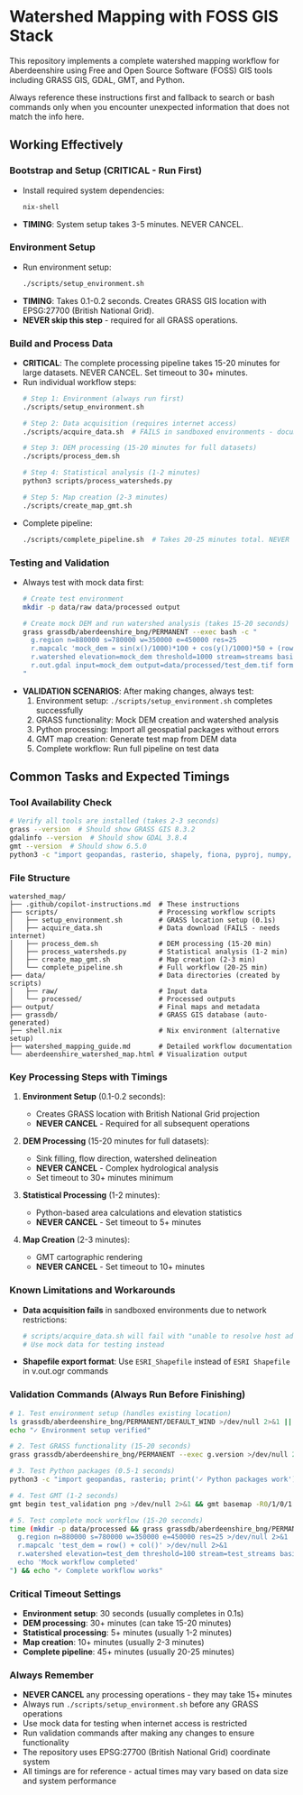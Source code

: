 # Watershed Mapping with FOSS GIS Stack

This repository implements a complete watershed mapping workflow for Aberdeenshire using Free and Open Source Software (FOSS) GIS tools including GRASS GIS, GDAL, GMT, and Python.

Always reference these instructions first and fallback to search or bash commands only when you encounter unexpected information that does not match the info here.

## Working Effectively

### Bootstrap and Setup (CRITICAL - Run First)
- Install required system dependencies:
  ```bash
  nix-shell
  ```
- **TIMING**: System setup takes 3-5 minutes. NEVER CANCEL.

### Environment Setup
- Run environment setup:
  ```bash
  ./scripts/setup_environment.sh
  ```
- **TIMING**: Takes 0.1-0.2 seconds. Creates GRASS GIS location with EPSG:27700 (British National Grid).
- **NEVER skip this step** - required for all GRASS operations.

### Build and Process Data
- **CRITICAL**: The complete processing pipeline takes 15-20 minutes for large datasets. NEVER CANCEL. Set timeout to 30+ minutes.
- Run individual workflow steps:
  ```bash
  # Step 1: Environment (always run first)
  ./scripts/setup_environment.sh
  
  # Step 2: Data acquisition (requires internet access)
  ./scripts/acquire_data.sh  # FAILS in sandboxed environments - document this
  
  # Step 3: DEM processing (15-20 minutes for full datasets)
  ./scripts/process_dem.sh
  
  # Step 4: Statistical analysis (1-2 minutes)
  python3 scripts/process_watersheds.py
  
  # Step 5: Map creation (2-3 minutes)
  ./scripts/create_map_gmt.sh
  ```
- Complete pipeline:
  ```bash
  ./scripts/complete_pipeline.sh  # Takes 20-25 minutes total. NEVER CANCEL.
  ```

### Testing and Validation
- Always test with mock data first:
  ```bash
  # Create test environment
  mkdir -p data/raw data/processed output
  
  # Create mock DEM and run watershed analysis (takes 15-20 seconds)
  grass grassdb/aberdeenshire_bng/PERMANENT --exec bash -c "
    g.region n=880000 s=780000 w=350000 e=450000 res=25
    r.mapcalc 'mock_dem = sin(x()/1000)*100 + cos(y()/1000)*50 + (row()+col())/20'
    r.watershed elevation=mock_dem threshold=1000 stream=streams basin=watersheds
    r.out.gdal input=mock_dem output=data/processed/test_dem.tif format=GTiff
  "
  ```
- **VALIDATION SCENARIOS**: After making changes, always test:
  1. Environment setup: `./scripts/setup_environment.sh` completes successfully
  2. GRASS functionality: Mock DEM creation and watershed analysis
  3. Python processing: Import all geospatial packages without errors
  4. GMT map creation: Generate test map from DEM data
  5. Complete workflow: Run full pipeline on test data

## Common Tasks and Expected Timings

### Tool Availability Check
```bash
# Verify all tools are installed (takes 2-3 seconds)
grass --version  # Should show GRASS GIS 8.3.2
gdalinfo --version  # Should show GDAL 3.8.4
gmt --version  # Should show 6.5.0
python3 -c "import geopandas, rasterio, shapely, fiona, pyproj, numpy, rasterstats; print('All packages available')"
```

### File Structure
```
watershed_map/
├── .github/copilot-instructions.md  # These instructions
├── scripts/                         # Processing workflow scripts
│   ├── setup_environment.sh         # GRASS location setup (0.1s)
│   ├── acquire_data.sh              # Data download (FAILS - needs internet)
│   ├── process_dem.sh               # DEM processing (15-20 min)
│   ├── process_watersheds.py        # Statistical analysis (1-2 min)
│   ├── create_map_gmt.sh            # Map creation (2-3 min)
│   └── complete_pipeline.sh         # Full workflow (20-25 min)
├── data/                            # Data directories (created by scripts)
│   ├── raw/                         # Input data
│   └── processed/                   # Processed outputs
├── output/                          # Final maps and metadata
├── grassdb/                         # GRASS GIS database (auto-generated)
├── shell.nix                        # Nix environment (alternative setup)
├── watershed_mapping_guide.md       # Detailed workflow documentation
└── aberdeenshire_watershed_map.html # Visualization output
```

### Key Processing Steps with Timings

1. **Environment Setup** (0.1-0.2 seconds):
   - Creates GRASS location with British National Grid projection
   - **NEVER CANCEL** - Required for all subsequent operations

2. **DEM Processing** (15-20 minutes for full datasets):
   - Sink filling, flow direction, watershed delineation
   - **NEVER CANCEL** - Complex hydrological analysis
   - Set timeout to 30+ minutes minimum

3. **Statistical Processing** (1-2 minutes):
   - Python-based area calculations and elevation statistics
   - **NEVER CANCEL** - Set timeout to 5+ minutes

4. **Map Creation** (2-3 minutes):
   - GMT cartographic rendering
   - **NEVER CANCEL** - Set timeout to 10+ minutes

### Known Limitations and Workarounds

- **Data acquisition fails** in sandboxed environments due to network restrictions:
  ```bash
  # scripts/acquire_data.sh will fail with "unable to resolve host address"
  # Use mock data for testing instead
  ```
- **Shapefile export format**: Use `ESRI_Shapefile` instead of `ESRI Shapefile` in v.out.ogr commands

### Validation Commands (Always Run Before Finishing)

```bash
# 1. Test environment setup (handles existing location)
ls grassdb/aberdeenshire_bng/PERMANENT/DEFAULT_WIND >/dev/null 2>&1 || ./scripts/setup_environment.sh
echo "✓ Environment setup verified"

# 2. Test GRASS functionality (15-20 seconds)
grass grassdb/aberdeenshire_bng/PERMANENT --exec g.version >/dev/null 2>&1 && echo "✓ GRASS works"

# 3. Test Python packages (0.5-1 seconds)
python3 -c "import geopandas, rasterio; print('✓ Python packages work')"

# 4. Test GMT (1-2 seconds)
gmt begin test_validation png >/dev/null 2>&1 && gmt basemap -R0/1/0/1 -JX2i -Ba1 >/dev/null 2>&1 && gmt end >/dev/null 2>&1 && echo "✓ GMT works"

# 5. Test complete mock workflow (15-20 seconds)
time (mkdir -p data/processed && grass grassdb/aberdeenshire_bng/PERMANENT --exec bash -c "
  g.region n=880000 s=780000 w=350000 e=450000 res=25 >/dev/null 2>&1
  r.mapcalc 'test_dem = row() + col()' >/dev/null 2>&1
  r.watershed elevation=test_dem threshold=100 stream=test_streams basin=test_basins >/dev/null 2>&1
  echo 'Mock workflow completed'
") && echo "✓ Complete workflow works"
```

### Critical Timeout Settings
- **Environment setup**: 30 seconds (usually completes in 0.1s)
- **DEM processing**: 30+ minutes (can take 15-20 minutes)
- **Statistical processing**: 5+ minutes (usually 1-2 minutes)
- **Map creation**: 10+ minutes (usually 2-3 minutes)
- **Complete pipeline**: 45+ minutes (usually 20-25 minutes)

### Always Remember
- **NEVER CANCEL** any processing operations - they may take 15+ minutes
- Always run `./scripts/setup_environment.sh` before any GRASS operations
- Use mock data for testing when internet access is restricted
- Run validation commands after making any changes to ensure functionality
- The repository uses EPSG:27700 (British National Grid) coordinate system
- All timings are for reference - actual times may vary based on data size and system performance
